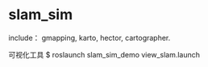 # slam_sim

 include：
 gmapping, karto, hector, cartographer.

可视化工具
$ roslaunch slam_sim_demo view_slam.launch
